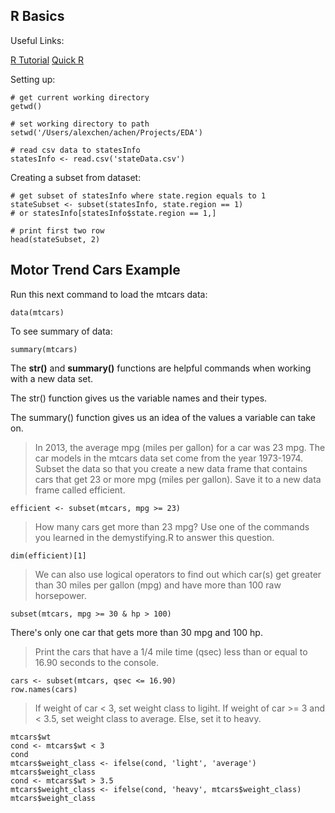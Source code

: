 R Basics
----------------------

Useful Links:

[R Tutorial](http://www.cookbook-r.com/)
[Quick R](https://www.statmethods.net/)


Setting up:

```{r}
# get current working directory
getwd()

# set working directory to path
setwd('/Users/alexchen/achen/Projects/EDA')

# read csv data to statesInfo
statesInfo <- read.csv('stateData.csv')
```


Creating a subset from dataset:

```{r}
# get subset of statesInfo where state.region equals to 1
stateSubset <- subset(statesInfo, state.region == 1)
# or statesInfo[statesInfo$state.region == 1,]

# print first two row
head(stateSubset, 2)
```
    
Motor Trend Cars Example
--------

Run this next command to load the mtcars data:

```{r}
data(mtcars)
```

To see summary of data:

```{r}
summary(mtcars)
```

The **str()** and **summary()** functions are helpful commands when working with a new data set.

The str() function gives us the variable names and their types.

The summary() function gives us an idea of the values a variable can take on.


> In 2013, the average mpg (miles per gallon) for a car was 23 mpg.
The car models in the mtcars data set come from the year 1973-1974.
Subset the data so that you create a new data frame that contains
cars that get 23 or more mpg (miles per gallon). Save it to a new data frame called efficient.

```{r}
efficient <- subset(mtcars, mpg >= 23)
```

> How many cars get more than 23 mpg? Use one of the commands you
learned in the demystifying.R to answer this question.

```{r}
dim(efficient)[1]
```

> We can also use logical operators to find out which car(s) get greater than 30 miles per gallon (mpg) and have more than 100 raw horsepower.

```{r}
subset(mtcars, mpg >= 30 & hp > 100)
```

There's only one car that gets more than 30 mpg and 100 hp.

> Print the cars that have a 1/4 mile time (qsec) less than or equal to 16.90 seconds to the console.

```{r}
cars <- subset(mtcars, qsec <= 16.90)
row.names(cars)
```

> If weight of car < 3, set weight class to ligiht. If weight of car >= 3 and < 3.5, set weight class to average. Else, set it to heavy.

```{r}
mtcars$wt
cond <- mtcars$wt < 3
cond
mtcars$weight_class <- ifelse(cond, 'light', 'average')
mtcars$weight_class
cond <- mtcars$wt > 3.5
mtcars$weight_class <- ifelse(cond, 'heavy', mtcars$weight_class)
mtcars$weight_class
```
